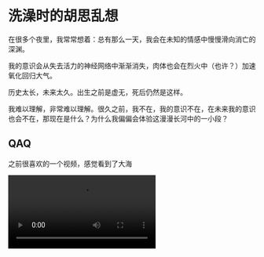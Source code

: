 # 洗澡时的胡思乱想



在很多个夜里，我常常想着：总有那么一天，我会在未知的情感中慢慢滑向消亡的深渊。

我的意识会从失去活力的神经网络中渐渐消失，肉体也会在烈火中（也许？）加速氧化回归大气。

历史太长，未来太久。出生之前是虚无，死后仍然是这样。



我难以理解，非常难以理解。很久之前，我不在，我的意识不在，在未来我的意识也会不在，那现在是什么？为什么我偏偏会体验这漫漫长河中的一小段？





## QAQ

之前很喜欢的一个视频，感觉看到了大海

<video src="https://gaolihai.top/media/209.mp4" controls="controls" style="max-width:100%;"></video>

